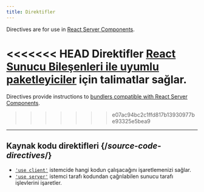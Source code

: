 ```yaml
---
title: Direktifler
---
```


<RSC>

Directives are for use in [React Server Components](/reference/rsc/server-components).

</RSC>

<Intro>

<<<<<<< HEAD
Direktifler [React Sunucu Bileşenleri ile uyumlu paketleyiciler](/learn/creating-a-react-app#full-stack-frameworks) için talimatlar sağlar.
=======
Directives provide instructions to [bundlers compatible with React Server Components](/learn/start-a-new-react-project#full-stack-frameworks).
>>>>>>> e07ac94bc2c1ffd817b13930977be93325e5bea9

</Intro>

---

## Kaynak kodu direktifleri {/*source-code-directives*/}

* [`'use client'`](/reference/rsc/use-client) istemcide hangi kodun çalışacağını işaretlemenizi sağlar.
* [`'use server'`](/reference/rsc/use-server) istemci tarafı kodundan çağrılabilen sunucu tarafı işlevlerini işaretler.

